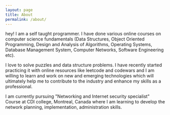 ```yaml
---
layout: page
title: About
permalink: /about/
---
```


hey!
I am a self taught programmer. I have done various online courses on computer science fundamentals (Data Structures, Object Oriented Programming, Design and Analysis of Algorithms, Operating Systems, Database Management System, Computer Networks, Software Engineering etc).

I love to solve puzzles and data structure problems. I have recently started practicing it with online resources like leetcode and codewars and I am willing to learn and work on new and emerging technologies which will ultimately help me to contribute to the industry and enhance my skills as a professional. 

I am currently pursuing "Networking and Internet security specialist" Course at CDI college, Montreal, Canada where I am learning to develop the network planning, implementation, administration skills.
